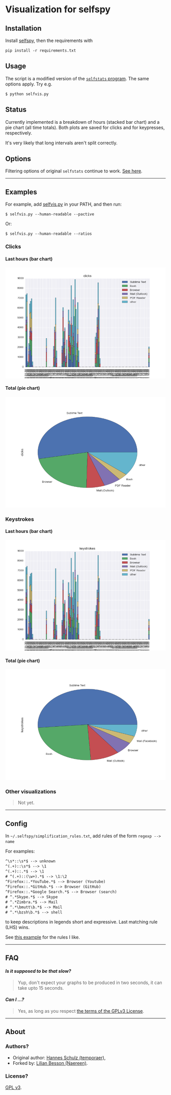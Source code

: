 # Visualization for selfspy
## Installation
Install [selfspy](https://github.com/gurgeh/selfspy), then the requirements with

    pip install -r requirements.txt

## Usage
The script is a modified version of the [`selfstats` program](https://github.com/gurgeh/selfspy#example-statistics).
The same options apply. Try e.g.

    $ python selfvis.py

## Status
Currently implemented is a breakdown of hours (stacked bar chart) and a pie
chart (all time totals). Both plots are saved for clicks and for keypresses,
respectively.

It's very likely that long intervals aren't split correctly.

## Options
Filtering options of original `selfstats` continue to work.
[See here](https://github.com/gurgeh/selfspy#selfstats-reference).

----

## Examples
For example, add [selfvis.py](./selfvis.py) in your PATH, and then run:

    $ selfvis.py --human-readable --pactive

Or:

    $ selfvis.py --human-readable --ratios

### Clicks
#### Last hours (bar chart)
![Clicks Hours](clicks-hours.png)

#### Total (pie chart)
![Clicks Total](clicks-total.png)

### Keystrokes
#### Last hours (bar chart)
![Keystrokes Hours](keystrokes-hours.png)

#### Total (pie chart)
![Keystrokes Total](keystrokes-total.png)

### Other visualizations
> Not yet.

----

## Config
In  `~/.selfspy/simplification_rules.txt`, add rules of the form
``regexp --> name``

For examples:

    ^\s*::\s*$ --> unknown
    ^(.+)::\s*$ --> \1
    ^(.+)::.*$ --> \1
    # ^(.+)::(\w+).*$ --> \1:\2
    ^Firefox::.*YouTube.*$ --> Browser (Youtube)
    ^Firefox::.*GitHub.*$ --> Browser (GitHub)
    ^Firefox::.*Google Search.*$ --> Browser (search)
    # ^.*Skype.*$ --> Skype
    # ^.*Zimbra.*$ --> Mail
    # ^.*\bmutt\b.*$ --> Mail
    # ^.*\bzsh\b.*$ --> shell

to keep descriptions in legends short and expressive.
Last matching rule (LHS) wins.

See [this example](./simplification_rules.txt) for the rules I like.

----

## FAQ
#### *Is it supposed to be that slow?*
> Yup, don't expect your graphs to be produced in two seconds, it can take upto 15 seconds.

#### *Can I ...?*
> Yes, as long as you respect [the terms of the GPLv3 License](./LICENSE).

----

## About
### Authors?
- Original author: [Hannes Schulz (temporaer)](https://github.com/temporaer/selfspy-vis),
- Forked by: [Lilian Besson (Naereen)](https://github.com/Naereen/).

### License?
[GPL v3](./LICENSE).
